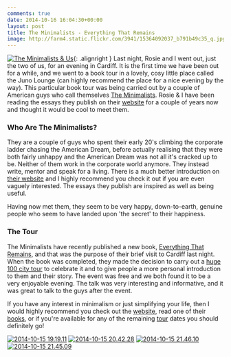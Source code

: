 ```yaml
---
comments: true
date: 2014-10-16 16:04:30+00:00
layout: post
title: The Minimalists - Everything That Remains
image: http://farm4.static.flickr.com/3941/15364092037_b791b49c35_q.jpg
---
```


[![The Minimalists & Us][thm]][img]{: .alignright }
Last night, Rosie and I went out, just the two of us, for an evening in Cardiff. It is the first
time we have been out for a while, and we went to a book tour in a lovely, cosy little place called
the Juno Lounge (can highly recommend the place for a nice evening by the way). This particular book
tour was being carried out by a couple of American guys who call themselves [The Minimalists][mnml].
Rosie & I have been reading the essays they publish on their [website][mnml] for a couple of years
now and thought it would be cool to meet them.

### Who Are The Minimalists?

They are a couple of guys who spent their early 20's climbing the corporate ladder chasing the
American Dream, before actually realising that they were both fairly unhappy and the American Dream
was not all it's cracked up to be. Neither of them work in the corporate world anymore. They instead
write, mentor and speak for a living. There is a much better introduction on [their website][abt] 
and I highly recommend you check it out if you are even vaguely interested. The essays they publish
are inspired as well as being useful.

Having now met them, they seem to be very happy, down-to-earth, genuine people who seem to have
landed upon 'the secret' to their happiness.

### The Tour

The Minimalists have recently published a new book, [Everything That Remains][etr], and that was the
purpose of their brief visit to Cardiff last night. When the book was completed, they made the
decision to carry out a [huge 100 city tour][tour] to celebrate it and to give people a more
personal introduction to them and their story. The event was free and we both found it to be a
very enjoyable evening. The talk was very interesting and informative, and it was great to talk to 
the guys after the event.

If you have any interest in minimalism or just simplifying your life, then I would highly recommend
you check out the [website][mnml], read one of their [books][bks], or if you're available for any of
the remaining [tour] dates you should definitely go!

<div class="flickr gallery">
<span>
<a title="2014-10-15 19.19.11" href="https://farm4.staticflickr.com/3946/15363970358_c5cec472fc_b.jpg" class="image cboxElement" rel="gallery1"><img src="https://farm4.staticflickr.com/3946/15363970358_c5cec472fc_q.jpg" alt="2014-10-15 19.19.11"></a>
<a title="View on Flickr" href="https://www.flickr.com/photos/richard-perry/15363970358/" class="flickrlink"> </a>
</span>
<span>
<a title="2014-10-15 20.42.28" href="https://farm6.staticflickr.com/5601/15363968888_a6b1836f9e_b.jpg" class="image cboxElement" rel="gallery1"><img src="https://farm6.staticflickr.com/5601/15363968888_a6b1836f9e_q.jpg" alt="2014-10-15 20.42.28"></a>
<a title="View on Flickr" href="https://www.flickr.com/photos/richard-perry/15363968888/" class="flickrlink"> </a>
</span>
<span>
<a title="2014-10-15 21.46.10" href="https://farm4.staticflickr.com/3935/15550092225_e9be3dbaa4_b.jpg" class="image cboxElement" rel="gallery1"><img src="https://farm4.staticflickr.com/3935/15550092225_e9be3dbaa4_q.jpg" alt="2014-10-15 21.46.10"></a>
<a title="View on Flickr" href="https://www.flickr.com/photos/richard-perry/15550092225/" class="flickrlink"> </a>
</span>
<span>
<a title="2014-10-15 21.45.09" href="https://farm6.staticflickr.com/5598/15363960968_6c3e8959c5_b.jpg" class="image cboxElement" rel="gallery1"><img src="https://farm6.staticflickr.com/5598/15363960968_6c3e8959c5_q.jpg" alt="2014-10-15 21.45.09"></a>
<a title="View on Flickr" href="https://www.flickr.com/photos/richard-perry/15363960968/" class="flickrlink"> </a>
</span>
</div>

[mnml]: //themins.com/ "The Minimalists"
[abt]: //themins.com/about/#the_mins "About the Minimalists"
[etr]: //themins.com/etr/ "Everything That Remains"
[tour]: //themins.com/tour/ "Everything That Remains Tour 2014"
[bks]: //themins.com/books/ "Books by the Minimalists"

[thm]: //farm4.static.flickr.com/3941/15364092037_b791b49c35_q.jpg
[img]: //www.flickr.com/photos/richard-perry/15364092037/
